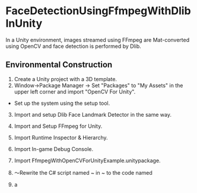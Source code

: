 # FaceDetectionUsingFfmpegWithDlibInUnity
In a Unity environment, images streamed using FFmpeg are Mat-converted using OpenCV and face detection is performed by Dlib.

## Environmental Construction
1. Create a Unity project with a 3D template.
2. Window→Package Manager → Set "Packages" to "My Assets" in the upper left corner and import "OpenCV For Unity".
* Set up the system using the setup tool.

3. Import and setup Dlib Face Landmark Detector in the same way.
4. Import and Setup FFmpeg for Unity.
5. Import Runtime Inspector & Hierarchy.
6. Import In-game Debug Console.
7. Import FfmpegWithOpenCVForUnityExample.unitypackage.
8. ～Rewrite the C# script named ~ in ~ to the code named

9. a
